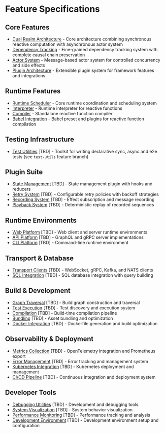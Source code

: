 # Feature Specifications

## Core Features
- [Dual Realm Architecture](./spec/dual-realm-architecture.spec.md) - Core architecture combining synchronous reactive computation with asynchronous actor system
- [Dependency Tracking](./spec/dependency-tracking.spec.md) - Fine-grained dependency tracking system with complete causal chain preservation
- [Actor System](./spec/actor-system.spec.md) - Message-based actor system for controlled concurrency and side effects
- [Plugin Architecture](./spec/plugin-architecture.spec.md) - Extensible plugin system for framework features and integrations

## Runtime Features
- [Runtime Scheduler](./spec/runtime-scheduler.spec.md) - Core runtime coordination and scheduling system
- [Interpreter](./spec/interpreter.spec.md) - Runtime interpreter for reactive functions
- [Compiler](./spec/compiler.spec.md) - Standalone reactive function compiler
- [Babel Integration](./spec/babel-integration.spec.md) - Babel preset and plugins for reactive function compilation

## Testing Infrastructure
- [Test Utilities](./spec/test-utils.spec.md) [TBD] - Toolkit for writing declarative sync, async and e2e tests (see `test-utils` feature branch)

## Plugin Suite
- [State Management](./spec/state-management.spec.md) [TBD] - State management plugin with hooks and reducers
- [Retry System](./spec/retry-system.spec.md) [TBD] - Configurable retry policies with backoff strategies
- [Recording System](./spec/recording-system.spec.md) [TBD] - Effect subscription and message recording
- [Playback System](./spec/playback-system.spec.md) [TBD] - Deterministic replay of recorded sequences

## Runtime Environments
- [Web Platform](./spec/web-platform.spec.md) [TBD] - Web client and server runtime environments
- [API Platform](./spec/api-platform.spec.md) [TBD] - GraphQL and gRPC server implementations
- [CLI Platform](./spec/cli-platform.spec.md) [TBD] - Command-line runtime environment

## Transport & Database
- [Transport Clients](./spec/transport-clients.spec.md) [TBD] - WebSocket, gRPC, Kafka, and NATS clients
- [SQL Integration](./spec/sql-integration.spec.md) [TBD] - SQL database integration with query building

## Build & Development
- [Graph Traversal](./spec/graph-traversal.spec.md) [TBD] - Build graph construction and traversal
- [Test Execution](./spec/test-execution.spec.md) [TBD] - Test discovery and execution system
- [Compilation](./spec/compilation.spec.md) [TBD] - Build-time compilation pipeline
- [Bundling](./spec/bundling.spec.md) [TBD] - Asset bundling and optimization
- [Docker Integration](./spec/docker-integration.spec.md) [TBD] - Dockerfile generation and build optimization

## Observability & Deployment
- [Metrics Collection](./spec/metrics-collection.spec.md) [TBD] - OpenTelemetry integration and Prometheus export
- [Error Management](./spec/error-management.spec.md) [TBD] - Error tracking and management system
- [Kubernetes Integration](./spec/kubernetes-integration.spec.md) [TBD] - Kubernetes deployment and management
- [CI/CD Pipeline](./spec/ci-cd-pipeline.spec.md) [TBD] - Continuous integration and deployment system

## Developer Tools
- [Debugging Utilities](./spec/debugging-utilities.spec.md) [TBD] - Development and debugging tools
- [System Visualization](./spec/system-visualization.spec.md) [TBD] - System behavior visualization
- [Performance Monitoring](./spec/performance-monitoring.spec.md) [TBD] - Performance tracking and analysis
- [Development Environment](./spec/development-environment.spec.md) [TBD] - Development environment setup and configuration 
